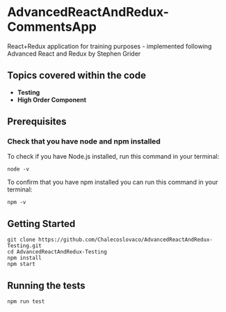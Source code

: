 # AdvancedReactAndRedux-CommentsApp

React+Redux application for training purposes - implemented following Advanced React and Redux by Stephen Grider

## Topics covered within the code

* **Testing**
* **High Order Component**

## Prerequisites

### Check that you have node and npm installed

To check if you have Node.js installed, run this command in your terminal:
```
node -v
```
To confirm that you have npm installed you can run this command in your terminal:
```
npm -v
```

## Getting Started

```
git clone https://github.com/Chalecoslovaco/AdvancedReactAndRedux-Testing.git
cd AdvancedReactAndRedux-Testing
npm install
npm start
```

## Running the tests

```
npm run test
```
